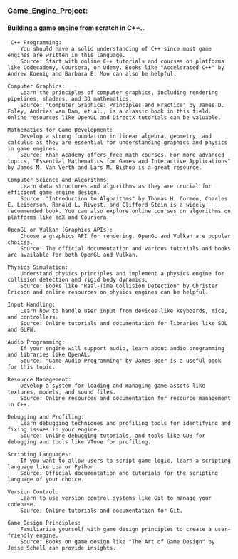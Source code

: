 ### Game_Engine_Project:

#### Building a game engine from scratch in C++..

     C++ Programming:
        You should have a solid understanding of C++ since most game engines are written in this language.
        Source: Start with online C++ tutorials and courses on platforms like Codecademy, Coursera, or Udemy. Books like "Accelerated C++" by Andrew Koenig and Barbara E. Moo can also be helpful.

    Computer Graphics:
        Learn the principles of computer graphics, including rendering pipelines, shaders, and 3D mathematics.
        Source: "Computer Graphics: Principles and Practice" by James D. Foley, Andries van Dam, et al., is a classic book in this field. Online resources like OpenGL and DirectX tutorials can be valuable.

    Mathematics for Game Development:
        Develop a strong foundation in linear algebra, geometry, and calculus as they are essential for understanding graphics and physics in game engines.
        Source: Khan Academy offers free math courses. For more advanced topics, "Essential Mathematics for Games and Interactive Applications" by James M. Van Verth and Lars M. Bishop is a great resource.

    Computer Science and Algorithms:
        Learn data structures and algorithms as they are crucial for efficient game engine design.
        Source: "Introduction to Algorithms" by Thomas H. Cormen, Charles E. Leiserson, Ronald L. Rivest, and Clifford Stein is a widely recommended book. You can also explore online courses on algorithms on platforms like edX and Coursera.

    OpenGL or Vulkan (Graphics APIs):
        Choose a graphics API for rendering. OpenGL and Vulkan are popular choices.
        Source: The official documentation and various tutorials and books are available for both OpenGL and Vulkan.

    Physics Simulation:
        Understand physics principles and implement a physics engine for collision detection and rigid body dynamics.
        Source: Books like "Real-Time Collision Detection" by Christer Ericson and online resources on physics engines can be helpful.

    Input Handling:
        Learn how to handle user input from devices like keyboards, mice, and controllers.
        Source: Online tutorials and documentation for libraries like SDL and GLFW.

    Audio Programming:
        If your engine will support audio, learn about audio programming and libraries like OpenAL.
        Source: "Game Audio Programming" by James Boer is a useful book for this topic.

    Resource Management:
        Develop a system for loading and managing game assets like textures, models, and sound files.
        Source: Online resources and documentation for resource management in C++.

    Debugging and Profiling:
        Learn debugging techniques and profiling tools for identifying and fixing issues in your engine.
        Source: Online debugging tutorials, and tools like GDB for debugging and tools like VTune for profiling.

    Scripting Languages:
        If you want to allow users to script game logic, learn a scripting language like Lua or Python.
        Source: Official documentation and tutorials for the scripting language of your choice.

    Version Control:
        Learn to use version control systems like Git to manage your codebase.
        Source: Online tutorials and documentation for Git.

    Game Design Principles:
        Familiarize yourself with game design principles to create a user-friendly engine.
        Source: Books on game design like "The Art of Game Design" by Jesse Schell can provide insights.
